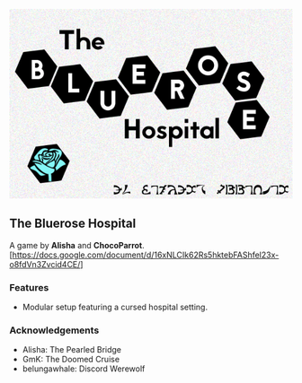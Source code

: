 ![Banner](flavours/bluerose/assets/Bluerose.png?raw=true)
## The Bluerose Hospital
A game by **Alisha** and **ChocoParrot**.
[https://docs.google.com/document/d/16xNLCIk62Rs5hktebFAShfel23x-o8fdVn3Zvcid4CE/]

### Features
- Modular setup featuring a cursed hospital setting.

### Acknowledgements
- Alisha: The Pearled Bridge
- GmK: The Doomed Cruise
- belungawhale: Discord Werewolf
